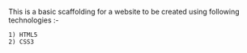 This is a basic scaffolding for a website to be created using following technologies :-

	1) HTML5
	2) CSS3 

